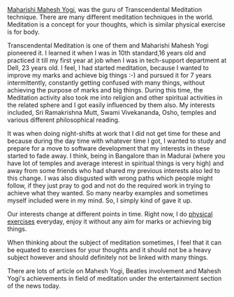 <html><body><a href="http://en.wikipedia.org/wiki/Maharishi_Mahesh_Yogi">Maharishi Mahesh Yogi</a>, was the guru of Transcendental Meditation technique. There are many different meditation techniques in the world. Meditation is a concept for your thoughts, which is similar physical exercise is for body.



Transcendental Meditation is one of them and Maharishi Mahesh Yogi pioneered it. I learned it when I was in 10th  standard,16 years old and practiced it till my first year at job when I was in tech-support department at Dell, 23 years old. I feel, I had started meditation, because I wanted to improve my marks and achieve big things :-) and pursued it for 7 years intermittently, constantly getting confused with many things, without achieving the purpose of marks and big things. During this time, the Meditation activity also took me into religion and other spiritual activities in the related sphere and I got easily influenced by them also. My interests included, Sri Ramakrishna Mutt, Swami Vivekananda, Osho, temples and various different philosophical reading.



It was when doing night-shifts at work that I did not get time for these and because during the day time with whatever time  I got, I wanted to study and prepare for a move to software development that my interests in these started to fade away. I think, being in Bangalore than in Madurai (where you have lot of temples and average interest in spiritual things is very high) and away from some friends who had shared my previous interests also led to this change. I was also disgusted with wrong paths which people might follow, if they just pray to god and not do the required work in trying to achieve what they wanted. So many nearby examples and sometimes myself included were in my mind. So, I simply kind of gave it up.



Our interests change at different points in time. Right now, I do <a href="https://photos.google.com/album/AF1QipPciKCXTHANWuS0FAZLpM1WfCQjW4NSb9q4qupO?key=CJ7vgICc96WLywE">physical exercises</a> everyday, enjoy it without any aim for marks or achieving big things.



When thinking about the subject of meditation sometimes, I feel that it can be equated to exercises for your thoughts and it should not be a heavy subject however and should definitely not be linked with many things.



There are lots of article on Mahesh Yogi, Beatles involvement and Mahesh Yogi's achievements in field of meditation under the entertainment section of the news today.</body></html>
